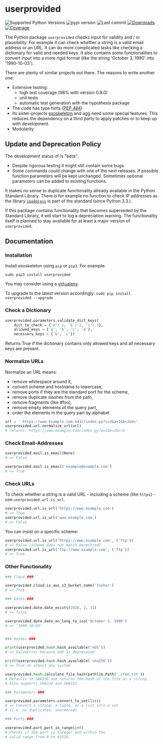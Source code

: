 # userprovided

![Supported Python Versions](https://img.shields.io/pypi/pyversions/userprovided)
![pypi version](https://img.shields.io/pypi/v/userprovided)
![Last commit](https://img.shields.io/github/last-commit/RuedigerVoigt/userprovided)
[![Downloads](https://pepy.tech/badge/userprovided)](https://pepy.tech/project/userprovided)
[![Coverage](https://img.shields.io/badge/coverage-99%25-brightgreen)](https://www.ruediger-voigt.eu/coverage/userprovided/index.html)

The Python package `userprovided` checks input for validity and / or plausibility. For example it can check whether a string is a valid email address or an URL. It can do more complicated tasks like checking a dictionary for valid and needed keys. It also contains some functionalities to convert input into a more rigid format (like the string 'October 3, 1990' into '1990-10-03').

There are plenty of similar projects out there. The reasons to write another one:
* Extensive testing:
    * high test coverage (98% with version 0.8.0)
    * unit tests
    * automatic test generation with the hypothesis package
* The code has type hints ([PEP 484](https://www.python.org/dev/peps/pep-0484/))
* Its sister-projects [exoskeleton](https://github.com/RuedigerVoigt/exoskeleton "GitHub Repository of exoskeleton") and agg need some special features. This reduces the dependency on a third party to apply patches or to keep up with development.
* Modularity


## Update and Deprecation Policy

The development status of is "beta":
* Despite rigorous testing it might still contain some bugs.
* Some commands *could* change with one of the next releases. If possible function parameters will be kept unchanged. Sometimes optional parameters can be added to existing functions.

It makes no sense to duplicate functionality already available in the Python Standard Library. There is for example no function to check IP addresses as the library [`ipaddress`](https://docs.python.org/3/library/ipaddress.html "documentation for the ipaddress library") is part of the standard (since Python 3.3.).

If this package contains functionality that becomes superseded by the Standard Library, it will start to log a depreciation warning. The functionality itself is planned to stay available for at least a major version of `userprovided`.

## Documentation

### Installation

Install exoskeleton using `pip` or `pip3`. For example:

```sudo pip3 install userprovided```

You may consider using a [virtualenv](https://virtualenv.pypa.io/en/latest/userguide/ "Documentation").

To upgrade to the latest version accordingly:
```sudo pip install userprovided --upgrade```

### Check a Dictionary

```python
userprovided.parameters.validate_dict_keys(
    dict_to_check = {'a': 1, 'b': 2, 'c': 3},
    allowed_keys = {'a', 'b', 'c', 'd'},
    necessary_keys = {'b', 'c'})
```
Returns True if the dictionary contains only allowed keys and all necessary keys are present.

### Normalize URLs

Normalize an URL means:
  * remove whitespace around it,
  * convert scheme and hostname to lowercase,
  * remove ports if they are the standard port for the scheme,
  * remove duplicate slashes from the path,
  * remove fragments (like #foo),
  * remove empty elements of the query part,
  * order the elements in the query part by alphabet

```python
url = ' https://www.Example.com:443//index.py?c=3&a=1&b=2&d='
userprovided.url.normalize_url(url)
# returns: https://www.example.com/index.py?a=1&b=2&c=3
```

### Check Email-Addresses

```python
userprovided.mail.is_email(None)
# => False

userprovided.mail.is_email('example@example.com')
# => True
```

### Check URLs

To check whether a string is a valid URL - including a scheme (like `https`) - use `userprovided.url.is_url`. 

```python
userprovided.url.is_url('https://www.example.com')
# => True
userprovided.url.is_url('www.example.com')
# => False
```

You can insist on a specific scheme:

```python
userprovided.url.is_url('https://www.example.com', ('ftp'))
# => False (Schema does not match permitted)
userprovided.url.is_url('ftp://www.example.com', ('ftp'))
# => True
```


### Other Functionality

```python
### Cloud ###

userprovided.cloud.is_aws_s3_bucket_name('foobar')
# => True

### Dates ###

userprovided.date.date_exists(2020, 2, 31)
# => false

userprovided.date.date_en_long_to_iso('October 3, 1990')
# => '1990-10-03'


### Hashes ###

print(userprovided.hash.hash_available('md5'))
# => ValueError because md5 is deprecated

print(userprovided.hash.hash_available('sha256'))
# => True on almost any system

userprovided.hash.calculate_file_hash(pathlib.Path('./foo.txt'))
# Defaults to SHA256 and returns the hash of the file as a string.
# Also supports SHA224 and SHA512.

### Parameters ###

userprovided.parameters.convert_to_set(list)
# => Convert a string, a tuple, or a list into a set
# (i.e. no duplicates, unordered)

### Ports ###

userprovided.port.port_in_range(int)
# Checks if the port is integer and within the
# valid range from 0 to 65536.
```
